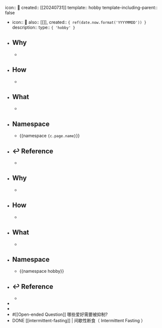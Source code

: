 icon:: 📄
created:: [[20240731]]
template:: hobby
template-including-parent:: false

  - icon:: 📄
    also:: [[]], 
    created:: ``{ ref(date.now.format('YYYYMMDD')) }``
    description:: 
    type:: ``{ 'hobby' }``
  - ## Why
    -
  - ## How
    -
  - ## What
    -
  - ## Namespace
    - {{namespace ``{c.page.name}``}}
  - ## ↩ Reference
    -
- ## Why
  -
- ## How
  -
- ## What
  -
- ## Namespace
  - {{namespace hobby}}
- ## ↩ Reference
  -
-
-
- #[[Open-ended Question]] 哪些爱好需要被抑制?
- DONE [[intermittent-fasting]] | 间歇性断食（ Intermittent Fasting ）